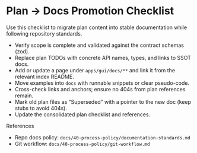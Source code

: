 # Plan → Docs Promotion Checklist

Use this checklist to migrate plan content into stable documentation while following repository standards.

- Verify scope is complete and validated against the contract schemas (zod).
- Replace plan TODOs with concrete API names, types, and links to SSOT docs.
- Add or update a page under `apps/gui/docs/**` and link it from the relevant index README.
- Move examples into `docs` with runnable snippets or clear pseudo-code.
- Cross-check links and anchors; ensure no 404s from plan references remain.
- Mark old plan files as “Superseded” with a pointer to the new doc (keep stubs to avoid 404s).
- Update the consolidated plan checklist and references.

References

- Repo docs policy: `docs/40-process-policy/documentation-standards.md`
- Git workflow: `docs/40-process-policy/git-workflow.md`


